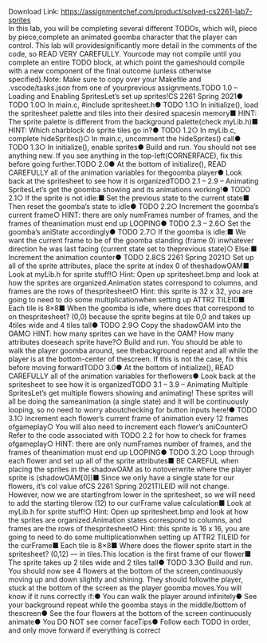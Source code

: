 Download Link: https://assignmentchef.com/product/solved-cs2261-lab7-sprites
<br>
In this lab, you will be completing several different TODOs, which will, piece by piece,complete an animated goomba character that the player can control. This lab will providesignificantly more detail in the comments of the code, so READ VERY CAREFULLY. Yourcode may not compile until you complete an entire TODO block, at which point the gameshould compile with a new component of the final outcome (unless otherwise specified).Note: Make sure to copy over your Makefile and .vscode/tasks.json from one of yourprevious assignments.TODO 1.0 – Loading and Enabling SpritesLet’s set up sprites!CS 2261 Spring 2021● TODO 1.0○ In main.c, #include spritesheet.h● TODO 1.1○ In initialize(), load the spritesheet palette and tiles into their desired spacesin memory■ HINT: The sprite palette is different from the background palette(check myLib.h)■ HINT: Which charblock do sprite tiles go in?● TODO 1.2○ In myLib.c, complete hideSprites()○ In main.c, uncomment the hideSprites() call● TODO 1.3○ In initialize(), enable sprites● Build and run. You should not see anything new. If you see anything in the top-left(CORNERFACE), fix this before going further.TODO 2.0● At the bottom of initialize(), READ CAREFULLY all of the animation variables for thegoomba player● Look back at the spritesheet to see how it is organizedTODO 2.1 – 2.9 – Animating SpritesLet’s get the goomba showing and its animations working!● TODO 2.1○ If the sprite is not idle:■ Set the previous state to the current state■ Then reset the goomba’s state to idle● TODO 2.2○ Increment the goomba’s current frame○ HINT: there are only numFrames number of frames, and the frames of theanimation must end up LOOPING● TODO 2.3 – 2.6○ Set the goomba’s aniState accordingly● TODO 2.7○ If the goomba is idle:■ We want the current frame to be of the goomba standing (frame 0) inwhatever direction he was last facing (current state set to theprevious state)○ Else:■ Increment the animation counter● TODO 2.8CS 2261 Spring 2021○ Set up all of the sprite attributes, place the sprite at index 0 of theshadowOAM■ Look at myLib.h for sprite stuff!○ Hint: Open up spritesheet.bmp and look at how the sprites are organized.Animation states correspond to columns, and frames are the rows of thespritesheet○ Hint: this sprite is 32 x 32, you are going to need to do some multiplicationwhen setting up ATTR2 TILEID■ Each tile is 8×8■ When the goomba is idle, where does that correspond to on thespritesheet? (0,0) because the sprite begins at tile 0,0 and takes up 4tiles wide and 4 tiles tall● TODO 2.9○ Copy the shadowOAM into the OAM○ HINT: how many sprites can we have in the OAM? How many attributes doeseach sprite have?○ Build and run. You should be able to walk the player goomba around, see thebackground repeat and all while the player is at the bottom-center of thescreen. If this is not the case, fix this before moving forwardTODO 3.0● At the bottom of initialize(), READ CAREFULLY all of the animation variables for theflowers● Look back at the spritesheet to see how it is organizedTODO 3.1 – 3.9 – Animating Multiple SpritesLet’s get multiple flowers showing and animating! These sprites will all be doing the sameanimation (a single state) and it will be continuously looping, so no need to worry aboutchecking for button inputs here!● TODO 3.1○ Increment each flower’s current frame of animation every 12 frames ofgameplay○ You will also need to increment each flower’s aniCounter○ Refer to the code associated with TODO 2.2 for how to check for frames ofgameplay○ HINT: there are only numFrames number of frames, and the frames of theanimation must end up LOOPING● TODO 3.2○ Loop through each flower and set up all of the sprite attributes■ BE CAREFUL when placing the sprites in the shadowOAM as to notoverwrite where the player sprite is (shadowOAM[0])■ Since we only have a single state for our flowers, it’s col value ofCS 2261 Spring 2021TILEID will not change. However, now we are startingfrom lower in the spritesheet, so we will need to add the starting tilerow (12) to our curFrame value calculation■ Look at myLib.h for sprite stuff!○ Hint: Open up spritesheet.bmp and look at how the sprites are organized.Animation states correspond to columns, and frames are the rows of thespritesheet○ Hint: this sprite is 16 x 16, you are going to need to do some multiplicationwhen setting up ATTR2 TILEID for the curFrame■ Each tile is 8×8■ Where does the flower sprite start in the spritesheet? (0,12) — in tiles.This location is the first frame of our flower■ The sprite takes up 2 tiles wide and 2 tiles tall● TODO 3.3○ Build and run. You should now see 4 flowers at the bottom of the screen,continuously moving up and down slightly and shining. They should followthe player, stuck at the bottom of the screen as the player goomba moves.You will know if it runs correctly if:● You can walk the player around infinitely● See your background repeat while the goomba stays in the middle/bottom of thescreen● See the four flowers at the bottom of the screen continuously animate● You DO NOT see corner faceTips● Follow each TODO in order, and only move forward if everything is correct